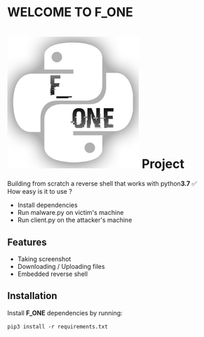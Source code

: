 # WELCOME TO F_ONE
![F_ONE_Image](https://github.com/hutchYy/F_ONE/blob/master/image_F_ONE300.png)
Project
========
Building from scratch a reverse shell that works with python**3.7** :white_check_mark:    
How easy is it to use ?  
- Install dependencies
- Run malware.py on victim's machine
- Run client.py on the attacker's machine

Features
--------

- Taking screenshot
- Downloading / Uploading files
- Embedded reverse shell

Installation
------------

Install **F_ONE** dependencies by running:

  ```
  pip3 install -r requirements.txt
  ```
